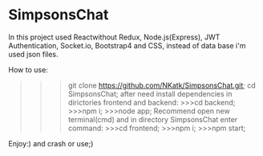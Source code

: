 # SimpsonsChat
In this project used Reactwithout Redux, Node.js(Express), JWT Authentication,  Socket.io, Bootstrap4
and CSS, instead of data base i'm used json files.

How to use:
>>>git clone https://github.com/NKatk/SimpsonsChat.git;
>>>cd SimpsonsChat;
after need install dependencies in dirictories frontend and backend:
	>>>cd backend;
	>>>npm i;
	>>>node app;
Recommend open new terminal(cmd) and in directory SimpsonsChat enter command:
	>>>cd frontend;
	>>>npm i;
	>>>npm start;

Enjoy:) and crash or use;)
